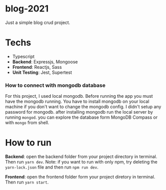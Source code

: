 # blog-2021

Just a simple blog crud project.

# Techs

- Typescript
- **Backend**: Expressjs, Mongoose
- **Frontend**: Reactjs, Sass
- **Unit Testing**: Jest, Supertest

### How to connect with mongodb database

For this project, I used local mongodb. Before running the app you must have the mongodb running. You have to install mongodb on your local machine if you don't want to change the mongodb config. I didn't setup any password for mongodb. after installing mongodb run the local server by running `mongod`. you can explore the database form MongoDB Compass or with `mongo` from shell.

# How to run

**Backend**: open the backend folder from your project directory in terminal. Then run `yarn dev`. Note: if you want to run with only npm, try deleting the `yarn-lock.json` file and then run `npm run dev`.

**Frontend**: open the frontend folder form your project diretory in terminal. Then run `yarn start`.


